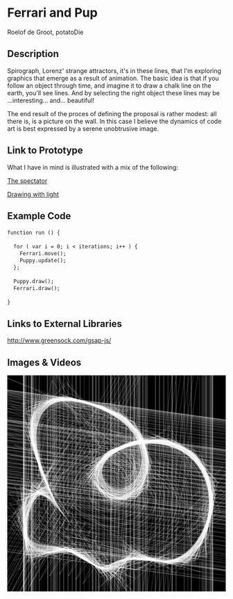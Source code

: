 # Ferrari and Pup

Roelof de Groot, potatoDie

## Description
Spirograph, Lorenz' strange attractors, it's in these lines, that I'm exploring graphics that emerge as a result of animation. The basic idea is that if you follow an object through time, and imagine it to draw a chalk line on the earth, you'll see lines. And by selecting the right object these lines may be ...interesting... and... beautiful!

The end result of the proces of defining the proposal is rather modest: all there is, is a picture on the wall. In this case I believe the dynamics of code art is best expressed by a serene unobtrusive image.

## Link to Prototype
What I have in mind is illustrated with a mix of the following:

[The spectator](http://codepen.io/potatoDie/pen/BbFht "Happy puppy ignorant of trail")

[Drawing with light](http://codepen.io/potatoDie/pen/Kfpqx "The gravity aspect")

## Example Code
```
function run () {

  for ( var i = 0; i < iterations; i++ ) {
	Ferrari.move();
  	Puppy.update();
  };
  
  Puppy.draw();
  Ferrari.draw();

}
```
## Links to External Libraries

http://www.greensock.com/gsap-js/

## Images & Videos

![Example Image](project_images/fnp2.png?raw=true "Example Image")
